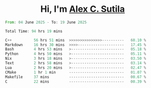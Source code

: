 <h1 align="center">Hi, I'm <a href="https://github.com/alexsutila" target="blank">Alex C. Sutila</a></h1>

<!--START_SECTION:waka-->

```rust
From: 04 June 2025 - To: 19 June 2025

Total Time: 94 hrs 19 mins

C++          56 hrs 51 mins  >>>>>>>>>>>>>>>----------   60.10 %
Markdown     16 hrs 30 mins  >>>>---------------------   17.45 %
Bash         4 hrs 53 mins   >------------------------   05.18 %
Python       4 hrs 50 mins   >------------------------   05.11 %
Nix          3 hrs 18 mins   >------------------------   03.50 %
Text         2 hrs 58 mins   >------------------------   03.14 %
Lua          2 hrs 20 mins   >------------------------   02.47 %
CMake        1 hr 1 min      -------------------------   01.07 %
Makefile     37 mins         -------------------------   00.67 %
C            22 mins         -------------------------   00.39 %
```

<!--END_SECTION:waka-->
